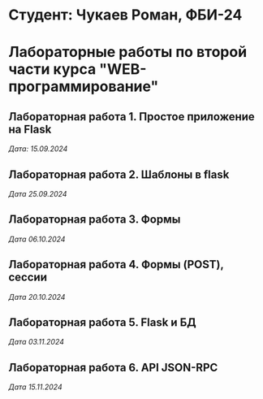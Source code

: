 # Студент: Чукаев Роман, ФБИ-24

# Лабораторные работы по второй части курса "WEB-программирование"

## Лабораторная работа 1. Простое приложение на Flask

*Дата: 15.09.2024*

## Лабораторная работа 2. Шаблоны в flask

*Дата 25.09.2024*

## Лабораторная работа 3. Формы

*Дата 06.10.2024*

## Лабораторная работа 4. Формы (POST), сессии

*Дата 20.10.2024*

## Лабораторная работа 5. Flask и БД

*Дата 03.11.2024*

## Лабораторная работа 6. API JSON-RPC

*Дата 15.11.2024*
